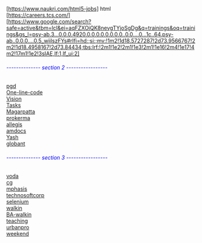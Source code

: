[https://www.naukri.com/html5-jobs] html <br>
[https://careers.tcs.com/] <br>
[https://www.google.com/search?safe=active&tbm=lcl&ei=aqFZXOiQK8nevgTYjoSgDg&q=trainings&oq=trainings&gs_l=psy-ab.3...0.0.0.4920.0.0.0.0.0.0.0.0..0.0....0...1c..64.psy-ab..0.0.0....0.5_wijlszFYs#rlfi=hd:;si:;mv:!1m2!1d18.5727287!2d73.9566767!2m2!1d18.4958167!2d73.84434;tbs:lrf:!2m1!1e2!2m1!1e3!2m1!1e16!2m4!1e17!4m2!17m1!1e2!3sIAE,lf:1,lf_ui:2]<br>
 
<h6 style="color:blue;">-------------- section 2 -----------------</h6>
<a href="pgd.html">pgd</a> <br>
<a href="https://docs.google.com/document/d/1TZf8JS0BnjCZ7CrS8MaYDgojGlHy1Jd8f6JutE3y2N0/edit" target="_blank">One-line-code </a> <br>
<a href="https://docs.google.com/document/d/1Gv2_IrqxHfYWpWCteCCpb3-SF_GhqAA4b6sjucT3XZc/edit" target="_blank">Vision</a><br>
<a href="https://docs.google.com/document/d/1IPMZqEmu43K8Gw19CTFGyAqklxsADT_n3mWdCEedmfE/edit">Tasks</a><br>
<a href="https://www.naukri.com/magarpatta-jobs">Magarpatta</a><br>
<a href="https://companies.naukri.com/prokrmanew-jobs/jobs/">prokerma</a><br>
<a href="https://www.naukri.com/allegis-services-india-jobs-careers-10698">allegis</a><br>
<a href="https://companies.naukri.com/amdocs-jobs/jobs/">amdocs</a><br>
<a href="https://companies.naukri.com/yash-jobs/jobs/">Yash</a><br>
<a href="https://companies.naukri.com/globant-jobs/jobs/">globant</a><br>
 
<h6 style="color:blue;">--------------  section 3 -----------------</h6>
 <a href="https://companies.naukri.com/vssi-jobs/jobs/">voda<br>
 <a href="https://companies.naukri.com/capgemini-jobs/jobs/?cityType[]=25.20.109&qp=dummyvar">cg</a><br>
 <a href="https://companies.naukri.com/mphasis-jobs/jobs/">mphasis</a><br>
 <a href="https://companies.naukri.com/technosoftcorp-jobs/jobs/" target="_blank" >technosoftcorp</a><br>
 <a href="https://www.naukri.com/selenium-software-testing-jobs">selenium <br>
 <a href="https://www.naukri.com/walkin-jobs">walkin<br>
<a href="https://www.naukri.com/business-analyst-walk-in-jobs">BA-walkin <br>
 <a href="https://www.naukri.com/teaching-jobs">teaching<br>
 <a href="https://www.naukri.com/urbanpro-thinkvidya-learning-jobs-careers-2634782">urbanpro<br>
<a href="https://www.naukri.com/weekend-jobs">weekend</a><br>
	</div>
